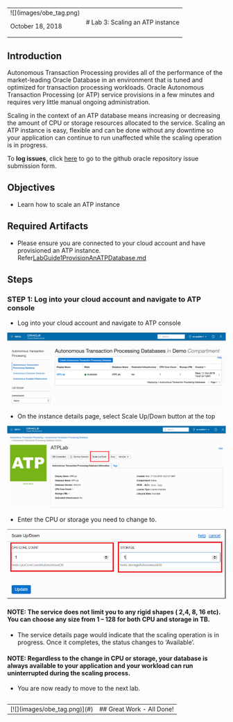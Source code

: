 <table class="tbl-heading"><tr><td class="td-logo">![](images/obe_tag.png)

October 18, 2018
</td>
<td class="td-banner">
# Lab 3: Scaling an ATP instance
</td></tr><table>

## Introduction

Autonomous Transaction Processing provides all of the performance of the market-leading Oracle Database in an environment that is tuned and optimized for transaction processing workloads. Oracle Autonomous Transaction Processing (or ATP) service provisions in a few minutes and requires  very little manual ongoing administration.

Scaling in the context of an ATP database means increasing or decreasing the amount of CPU or storage resources allocated to the service. Scaling an ATP instance is easy, flexible and can be done without any downtime so your application can continue to run unaffected while the scaling operation is in progress.


To **log issues**, click [here](https://github.com/oracle/learning-library/issues/new) to go to the github oracle repository issue submission form.

## Objectives

- Learn how to scale an ATP instance

## Required Artifacts

- Please ensure you are connected to your cloud account and have provisioned an ATP instance. Refer<a href="./LabGuide1ProvisionAnATPDatabase.md" target="_blank">LabGuide1ProvisionAnATPDatabase.md</a>


## Steps

### **STEP 1: Log into your cloud account and navigate to ATP console**

- Log into your cloud account and navigate to ATP console

![](./images/300/Picture300-1.png)

- On the instance details page, select Scale Up/Down button at the top

![](./images/300/Picture300-2.png)

- Enter the CPU or storage you need to change to.

![](./images/300/Picture300-3.png)

#### NOTE: The service does not limit you to any rigid shapes ( 2,4, 8, 16 etc). You can choose any size from 1 – 128 for both CPU and storage in TB.

- The service details page would indicate that the scaling operation is in progress. Once it completes, the status changes to ‘Available’.

#### NOTE:  Regardless to the change in CPU or storage, your database is always available to your application and your workload can run uninterrupted during the scaling process.


-   You are now ready to move to the next lab.

<table>
<tr><td class="td-logo">[![](images/obe_tag.png)](#)</td>
<td class="td-banner">
## Great Work - All Done!
</td>
</tr>
<table>